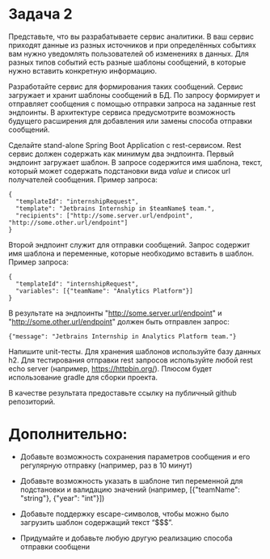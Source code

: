 # Задача 2
Представьте, что вы разрабатываете сервис аналитики. В ваш сервис приходят данные из разных источников и при определённых событиях вам нужно уведомлять пользователей об изменениях в данных. Для разных типов событий есть разные шаблоны сообщений, в которые нужно вставить конкретную информацию.

Разработайте сервис для формирования таких сообщений. Сервис загружает и хранит шаблоны сообщений в БД. По запросу формирует и отправляет сообщения с помощью отправки запроса на заданные rest эндпоинты. В архитектуре сервиса предусмотрите возможность будущего расширения для добавления или замены способа отправки сообщений.

Сделайте stand-alone Spring Boot Application с rest-сервисом. Rest сервис должен содержать как минимум два эндпоинта. Первый эндпоинт загружает шаблон. В запросе содержится имя шаблона, текст, который может содержать подстановки вида $value$ и список url получателей сообщения. Пример запроса:
```
{
  "templateId": "internshipRequest",
  "template": "Jetbrains Internship in $teamName$ team.",
  "recipients": ["http://some.server.url/endpoint", "http://some.other.url/endpoint"]
}
```
Второй эндпоинт служит для отправки сообщений. Запрос содержит имя шаблона и переменные, которые необходимо вставить в шаблон. Пример запроса:
```
{
  "templateId": "internshipRequest",
  "variables": [{"teamName": "Analytics Platform"}]
}
```
В результате на эндпоинты "http://some.server.url/endpoint" и "http://some.other.url/endpoint" должен быть отправлен запрос:
```
{"message": "Jetbrains Internship in Analytics Platform team."}
```
Напишите unit-тесты. Для хранения шаблонов используйте базу данных h2. Для тестирования отправки rest запросов используйте любой rest echo server (например, https://httpbin.org/). Плюсом будет использование gradle для сборки проекта.

В качестве результата предоставьте ссылку на публичный github репозиторий.

# Дополнительно:

* Добавьте возможность сохранения параметров сообщения и его регулярную отправку (например, раз в 10 минут)

* Добавьте возможность указать в шаблоне тип переменной для подстановки и валидацию значений (например, [{"teamName": "string"}, {"year": "int"}])

* Добавьте поддержку escape-символов, чтобы можно было загрузить шаблон содержащий текст “$$$”.

* Придумайте и добавьте любую другую реализацию способа отправки сообщени
